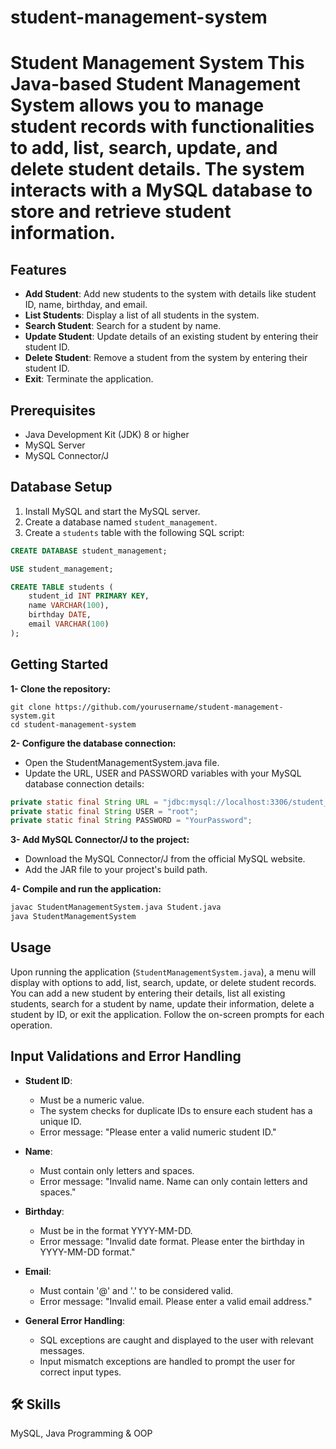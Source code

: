 # student-management-system
# Student Management System  This Java-based Student Management System allows you to manage student records with functionalities to add, list, search, update, and delete student details. The system interacts with a MySQL database to store and retrieve student information.  
## Features

- **Add Student**: Add new students to the system with details like student ID, name, birthday, and email.
- **List Students**: Display a list of all students in the system.
- **Search Student**: Search for a student by name.
- **Update Student**: Update details of an existing student by entering their student ID.
- **Delete Student**: Remove a student from the system by entering their student ID.
- **Exit**: Terminate the application.

## Prerequisites

- Java Development Kit (JDK) 8 or higher
- MySQL Server
- MySQL Connector/J

## Database Setup

1. Install MySQL and start the MySQL server.
2. Create a database named `student_management`.
3. Create a `students` table with the following SQL script:

```sql
CREATE DATABASE student_management;

USE student_management;

CREATE TABLE students (
    student_id INT PRIMARY KEY,
    name VARCHAR(100),
    birthday DATE,
    email VARCHAR(100)
);
```

## Getting Started

**1- Clone the repository:**
```
git clone https://github.com/yourusername/student-management-system.git
cd student-management-system
```
**2- Configure the database connection:**

- Open the StudentManagementSystem.java file.
- Update the URL, USER and PASSWORD variables with your MySQL database connection details:
  
```java
private static final String URL = "jdbc:mysql://localhost:3306/student_management";
private static final String USER = "root";
private static final String PASSWORD = "YourPassword";
```
**3- Add MySQL Connector/J to the project:**

- Download the MySQL Connector/J from the official MySQL website.
- Add the JAR file to your project's build path.

**4- Compile and run the application:**
```sh
javac StudentManagementSystem.java Student.java
java StudentManagementSystem
```

## Usage

Upon running the application (`StudentManagementSystem.java`), a menu will display with options to add, list, search, update, or delete student records. You can add a new student by entering their details, list all existing students, search for a student by name, update their information, delete a student by ID, or exit the application. Follow the on-screen prompts for each operation.

## Input Validations and Error Handling

- **Student ID**:
  - Must be a numeric value.
  - The system checks for duplicate IDs to ensure each student has a unique ID.
  - Error message: "Please enter a valid numeric student ID."

- **Name**:
  - Must contain only letters and spaces.
  - Error message: "Invalid name. Name can only contain letters and spaces."

- **Birthday**:
  - Must be in the format YYYY-MM-DD.
  - Error message: "Invalid date format. Please enter the birthday in YYYY-MM-DD format."

- **Email**:
  - Must contain '@' and '.' to be considered valid.
  - Error message: "Invalid email. Please enter a valid email address."

- **General Error Handling**:
  - SQL exceptions are caught and displayed to the user with relevant messages.
  - Input mismatch exceptions are handled to prompt the user for correct input types.

## 🛠 Skills
MySQL, Java Programming & OOP



